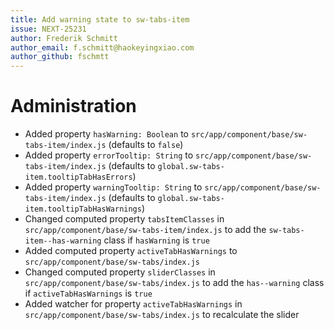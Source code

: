 ```yaml
---
title: Add warning state to sw-tabs-item
issue: NEXT-25231
author: Frederik Schmitt
author_email: f.schmitt@haokeyingxiao.com
author_github: fschmtt
---
```

# Administration
* Added property `hasWarning: Boolean` to `src/app/component/base/sw-tabs-item/index.js` (defaults to `false`)
* Added property `errorTooltip: String` to `src/app/component/base/sw-tabs-item/index.js` (defaults to `global.sw-tabs-item.tooltipTabHasErrors`)
* Added property `warningTooltip: String` to `src/app/component/base/sw-tabs-item/index.js` (defaults to `global.sw-tabs-item.tooltipTabHasWarnings`)
* Changed computed property `tabsItemClasses` in `src/app/component/base/sw-tabs-item/index.js` to add the `sw-tabs-item--has-warning` class if `hasWarning` is `true`
* Added computed property `activeTabHasWarnings` to `src/app/component/base/sw-tabs/index.js`
* Changed computed property `sliderClasses` in `src/app/component/base/sw-tabs/index.js` to add the `has--warning` class if `activeTabHasWarnings` is `true`
* Added watcher for property `activeTabHasWarnings` in `src/app/component/base/sw-tabs/index.js` to recalculate the slider  
